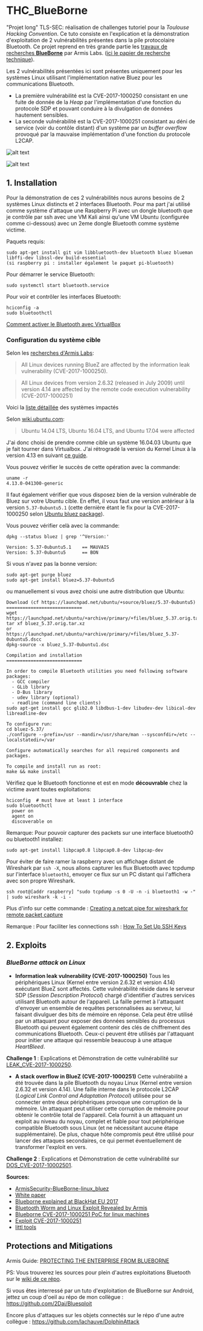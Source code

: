 # THC_BlueBorne
"Projet long" TLS-SEC: réalisation de challenges tutoriel pour la *Toulouse Hacking Convention*. Ce tuto consiste en l'explication et la démonstration d'exploitation de 2 vulnérabilités présentes dans la pile protocolaire Bluetooth. Ce projet reprend en très grande partie les [travaux de recherches  **BlueBorne**](https://www.armis.com/blueborne/) par Armis Labs. ([ici le papier de recherche technique](http://go.armis.com/hubfs/BlueBorne%20Technical%20White%20Paper-1.pdf?t=1517293112971)).

Les 2 vulnérabilités présentées ici sont présentes uniquement pour les systèmes Linux utilisant l'implémentation native Bluez pour les communications Bluetooth.
- La première vulnérabilité est la CVE-2017-1000250 consistant en une fuite de donnée de la *Heap* par l'implémentation d'une fonction du protocole SDP et pouvant conduire à la divulgation de données hautement sensibles.
- La seconde vulnérabilité est la CVE-2017-1000251 consistant au déni de service (voir du contôle distant) d'un système par un *buffer overflow* provoqué par la mauvaise implémentation d'une fonction du protocole L2CAP.

![alt text](https://github.com/AxelRoudaut/THC_BlueBorne/blob/master/images/bluetooth_stack.PNG)

![alt text](https://github.com/AxelRoudaut/THC_BlueBorne/blob/master/images/stack_blueborne.PNG)

## 1. Installation

Pour la démonstration de ces 2 vulnérabilités nous aurons besoins de 2 systèmes Linux distincts et 2 interfaces Bluetooth.
Pour ma part j'ai utilisé comme système d'attaque une Raspberry Pi avec un dongle bluetooth que je contrôle par ssh avec une VM Kali ainsi qu'une VM Ubuntu (configurée comme ci-dessous) avec un 2eme dongle Bluetooth comme système victime.

Paquets requis:
```
sudo apt-get install git vim libbluetooth-dev bluetooth bluez blueman libffi-dev libssl-dev build-essential
(si raspberry pi : installer également le paquet pi-bluetooth)
```

Pour démarrer le service Bluetooth:
```
sudo systemctl start bluetooth.service
```
Pour voir et contrôler les interfaces Bluetooth:
```
hciconfig -a
sudo bluetoothctl
```
[Comment activer le Bluetooth avec VirtualBox](https://scribles.net/enabling-bluetooth-in-virtualbox/)

### Configuration du système cible

Selon les [recherches d'Armis Labs](https://www.armis.com/blueborne/):
> All Linux devices running BlueZ are affected by the information leak vulnerability (CVE-2017-1000250).

> All Linux devices from version 2.6.32 (released in July 2009) until version 4.14 are affected by the remote code execution vulnerability (CVE-2017-1000251)


Voici la [liste détaillée](https://www.securityfocus.com/bid/100809) des systèmes impactés

Selon [wiki.ubuntu.com](https://wiki.ubuntu.com/SecurityTeam/KnowledgeBase/BlueBorne):
> Ubuntu 14.04 LTS, Ubuntu 16.04 LTS, and Ubuntu 17.04 were affected

J'ai donc choisi de prendre comme cible un système 16.04.03 Ubuntu que je fait tourner dans Virtualbox.
J'ai rétrogradé la version du Kernel Linux à la version 4.13 en suivant [ce guide](http://ubuntuhandbook.org/index.php/2017/09/install-linux-kernel-4-13-ubuntu-16-04-higher/).

Vous pouvez vérifier le succès de cette opération avec la commande:
```
uname -r
4.13.0-041300-generic
``` 

Il faut également vérifier que vous disposez bien de la version vulnérable de Bluez sur votre Ubuntu cible. En effet, il vous faut une version antérieur à la version `5.37-0ubuntu5.1` (cette dernière étant le fix pour la CVE-2017-1000250 selon [Ubuntu bluez package](https://launchpad.net/ubuntu/+source/bluez/5.37-0ubuntu5.1)).

Vous pouvez vérifier celà avec la commande:
```
dpkg --status bluez | grep '^Version:'

Version: 5.37-0ubuntu5.1    == MAUVAIS
Version: 5.37-0ubuntu5      == BON
```
Si vous n'avez pas la bonne version:
```
sudo apt-get purge bluez
sudo apt-get install bluez=5.37-0ubuntu5
```
ou manuellement si vous avez choisi une autre distribution que Ubuntu:
```
Download (cf https://launchpad.net/ubuntu/+source/bluez/5.37-0ubuntu5)
============================
wget https://launchpad.net/ubuntu/+archive/primary/+files/bluez_5.37.orig.tar.xz
tar xf bluez_5.37.orig.tar.xz
or
https://launchpad.net/ubuntu/+archive/primary/+files/bluez_5.37-0ubuntu5.dscc
dpkg-source -x bluez_5.37-0ubuntu1.dsc

Compilation and installation
============================

In order to compile Bluetooth utilities you need following software packages:
  - GCC compiler
  - GLib library
  - D-Bus library
  - udev library (optional)
  - readline (command line clients)
sudo apt-get install gcc glib2.0 libdbus-1-dev libudev-dev libical-dev libreadline-dev

To configure run:
cd bluez-5.37/
./configure --prefix=/usr --mandir=/usr/share/man --sysconfdir=/etc --localstatedir=/var

Configure automatically searches for all required components and packages.

To compile and install run as root:
make && make install
```

Vérifiez que le Bluetooth fonctionne et est en mode **découvrable** chez la victime avant toutes exploitations:
```
hciconfig  # must have at least 1 interface
sudo bluetoothctl
  power on
  agent on
  discoverable on
```

Remarque: Pour pouvoir capturer des packets sur une interface bluetooth0 ou bluetooth1 installez:
```
sudo apt-get install libpcap0.8 libpcap0.8-dev libpcap-dev
```
Pour éviter de faire ramer la raspberry avec un affichage distant de Wireshark par `ssh -X`, nous allons capturer les flux Bluetooth avec tcpdump sur l'interface `bluetooth1`, envoyer ce flux sur un PC distant qui l'affichera avec son propre Wireshark.
```
ssh root@[addr raspberry] "sudo tcpdump -s 0 -U -n -i bluetooth1 -w -"  | sudo wireshark -k -i -
```
Plus d'info sur cette commande : [Creating a netcat pipe for wireshark for remote packet capture](https://www.techdodo.co.uk/creating-netcat-pipe-wireshark)

Remarque : Pour faciliter les connections ssh : [How To Set Up SSH Keys](https://www.digitalocean.com/community/tutorials/how-to-set-up-ssh-keys--2) 

    
## 2. Exploits
  
  ### *BlueBorne attack on Linux*
  
- **Information leak vulnerability (CVE-2017-1000250)**
  Tous les périphériques Linux (Kernel entre version 2.6.32 et version 4.14) exécutant BlueZ sont affectés. Cette vulnérabilité réside dans le serveur SDP (*Session Description Protocol*) chargé d'identifier d'autres services utilisant Bluetooth autour de l'appareil. La faille permet à l'attaquant d'envoyer un ensemble de requêtes personnalisées au serveur, lui faisant divulguer des bits de mémoire en réponse. Cela peut être utilisé par un attaquant pour exposer des données sensibles du processus Bluetooth qui peuvent également contenir des clés de chiffrement des communications Bluetooth. Ceux-ci peuvent être utilisés par l'attaquant pour initier une attaque qui ressemble beaucoup à une attaque *HeartBleed*.
 
**Challenge 1** : Explications et Démonstration de cette vulnérabilité sur [LEAK_CVE-2017-1000250](https://github.com/AxelRoudaut/THC_BlueBorne/edit/master/LEAK_CVE-2017-1000250).
  
- **A stack overflow in BlueZ (CVE-2017-1000251)**
 Cette vulnérabilité a été trouvée dans la pile Bluetooth du noyau Linux (Kernel entre version 2.6.32 et version 4.14). Une faille interne dans le protocole L2CAP (*Logical Link Control and Adaptation Protocol*) utilisée pour se connecter entre deux périphériques provoque une corruption de la mémoire. Un attaquant peut utiliser cette corruption de mémoire pour obtenir le contrôle total de l'appareil. Cela fournit à un attaquant un exploit au niveau du noyau, complet et fiable pour tout périphérique compatible Bluetooth sous Linux (et ne nécessitant aucune étape supplémentaire). De plus, chaque hôte compromis peut être utilisé pour lancer des attaques secondaires, ce qui permet éventuellement de transformer l'exploit en vers.

**Challenge 2** : Explications et Démonstration de cette vulnérabilité sur [DOS_CVE-2017-10002501](https://github.com/AxelRoudaut/THC_BlueBorne/tree/master/DOS_CVE-2017-10002501).

**Sources:**
  - [ArmisSecurity-BlueBorne-linux_bluez](https://github.com/ArmisSecurity/blueborne/tree/master/linux-bluez)
  - [White paper](https://go.armis.com/hubfs/ExploitingBlueBorneLinuxBasedIoTDevices.pdf?t=1517293112971)
  - [Blueborne explained at BlackHat EU 2017](https://www.youtube.com/watch?v=WWQTlogqF1I)
  - [Bluetooth Worm and Linux Exploit Revealed by Armis](https://www.armis.com/armis-demonstrates-bluetooth-worm-and-linux-exploit-at-black-hat/)
  - [Blueborne CVE-2017-1000251 PoC for linux machines](https://github.com/own2pwn/blueborne-CVE-2017-1000251-POC)
  - [Exploit CVE-2017-1000251](https://gitlab.com/marcinguy/kernel-exploitation/tree/master)
  - [littl tools](https://github.com/marsyy/littl_tools)  


## Protections and Mitigations
  Armis Guide: [PROTECTING THE ENTERPRISE FROM BLUEBORNE](http://go.armis.com/hubfs/BlueBorne%20Technical%20White%20Paper.pdf)
  
PS: Vous trouverez les sources pour plein d'autres exploitations Bluetooth sur le [wiki de ce répo](https://github.com/AxelRoudaut/THC_BlueBorne/wiki). 

Si vous êtes interressé par un tuto d'exploitation de BlueBorne sur Android, jettez un coup d'oeil au répo de mon collègue : https://github.com/2Dai/Bluesploit
    
Encore plus d'attaques sur les objets connectés sur le répo d'une autre collègue : https://github.com/lachauve/DolphinAttack

